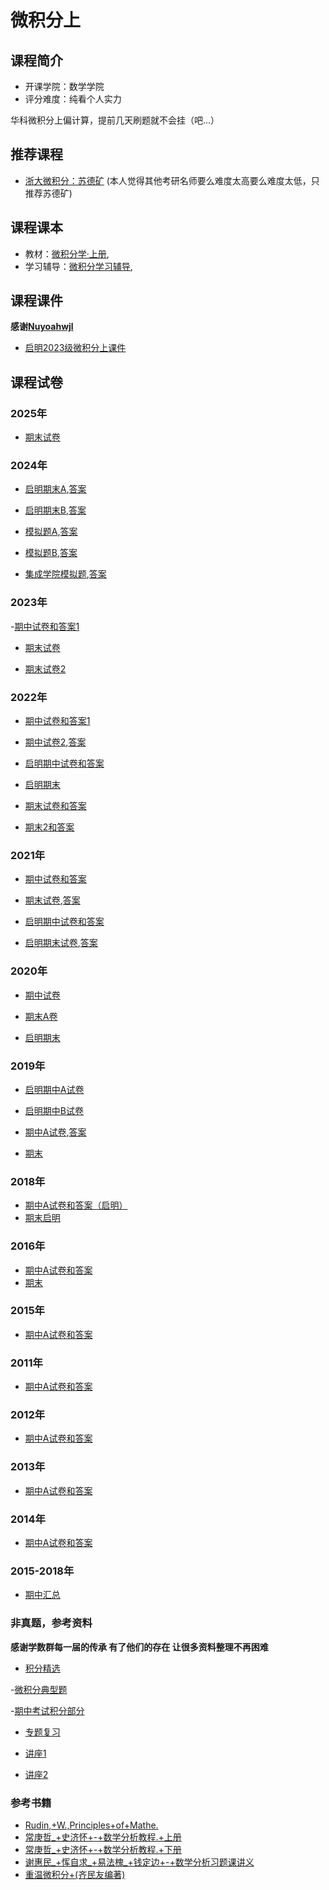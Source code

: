 # 微积分上

## 课程简介

- 开课学院：数学学院
- 评分难度：纯看个人实力

华科微积分上偏计算，提前几天刷题就不会挂（吧...）

## 推荐课程
- [浙大微积分：苏德矿](https://www.bilibili.com/video/BV1GB4y1v7sL/?spm_id_from=333.337.search-card.all.click)
(本人觉得其他考研名师要么难度太高要么难度太低，只推荐苏德矿)

## 课程课本

- 教材：[微积分学·上册](https://github.com/YuhangChen1/HUSR-CS-Learning/blob/master/%E5%BE%AE%E7%A7%AF%E5%88%86%E4%B8%8B/%E8%AF%BE%E6%9C%AC/%E3%80%8A%E5%BE%AE%E7%A7%AF%E5%88%86%E5%AD%A6%C2%B7%E4%B8%8B%E5%86%8C%E3%80%8B(%E7%AC%AC%E4%B8%89%E7%89%88)%20by%20%E5%8D%8E%E4%B8%AD%E7%A7%91%E6%8A%80%E5%A4%A7%E5%AD%A6%E6%95%B0%E5%AD%A6%E7%B3%BB%E7%BC%96%20.pdf),
- 学习辅导：[微积分学习辅导](https://github.com/YuhangChen1/HUSR-CS-Learning/blob/master/%E5%BE%AE%E7%A7%AF%E5%88%86%E4%B8%8B/%E8%AF%BE%E6%9C%AC/%E5%BE%AE%E7%A7%AF%E5%88%86%E5%AD%A6%E5%AD%A6%E4%B9%A0%E8%BE%85%E5%AF%BC%20--%20%E6%AF%95%E5%BF%97%E4%BC%9F%2C%E5%90%B4%E6%B4%81%20%E4%B8%BB%E7%BC%96%20--%202014%20--%20%E5%8D%8E%E4%B8%AD%E7%A7%91%E6%8A%80%E5%A4%A7%E5%AD%A6%E5%87%BA%E7%89%88%E7%A4%BE%20--%204748fd994523e8a0fe8ed2c68aef7bbd%20--%20Anna%E2%80%99s%20Archive.pdf),

## 课程课件
**感谢[Nuyoahwjl](https://github.com/Nuyoahwjl)**

- [启明2023级微积分上课件](https://github.com/Nuyoahwjl/HUST-CS/tree/main/%E6%96%B0%E7%BC%96%E5%BE%AE%E7%A7%AF%E5%88%86/%E6%96%B0%E7%BC%96%E5%BE%AE%E7%A7%AF%E5%88%86(%E4%B8%8A)/%E8%AF%BE%E4%BB%B6)

## 课程试卷
### 2025年
- [期末试卷](https://github.com/YuhangChen1/HUSR-CS-Learning/blob/master/%E5%BE%AE%E7%A7%AF%E5%88%86%E4%B8%8A/final/2024~2025%E5%AD%A6%E5%B9%B4%E7%AC%AC%E4%B8%80%E5%AD%A6%E6%9C%9F%E5%BE%AE%E7%A7%AF%E5%88%86%EF%BC%88B%EF%BC%89%E8%AF%95%E9%A2%98%E5%9B%9E%E5%BF%86%E7%89%88.pdf)

### 2024年
- [启明期末A](https://github.com/YuhangChen1/HUSR-CS-Learning/blob/master/%E5%BE%AE%E7%A7%AF%E5%88%86%E4%B8%8A/final/2023%E7%BA%A7%E3%80%8A%E9%AB%98%E7%AD%89%E6%95%B0%E5%AD%A6(A)%E3%80%8B(%E4%B8%8A)%EF%BC%88%E5%90%AF%E6%98%8E%E5%AD%A6%E9%99%A2%E4%B8%80%E5%85%83%E5%88%86%E6%9E%90%EF%BC%89%E8%AF%95%E9%A2%98A.pdf),[答案](https://github.com/YuhangChen1/HUSR-CS-Learning/blob/master/%E5%BE%AE%E7%A7%AF%E5%88%86%E4%B8%8A/final/2023%E7%BA%A7%E3%80%8A%E9%AB%98%E7%AD%89%E6%95%B0%E5%AD%A6(A)%E3%80%8B(%E4%B8%8A)%EF%BC%88%E5%90%AF%E6%98%8E%E5%AD%A6%E9%99%A2%E4%B8%80%E5%85%83%E5%88%86%E6%9E%90%EF%BC%89%E8%AF%95%E9%A2%98A%E8%A7%A3%E7%AD%94.pdf)

- [启明期末B](https://github.com/YuhangChen1/HUSR-CS-Learning/blob/master/%E5%BE%AE%E7%A7%AF%E5%88%86%E4%B8%8A/final/2023%E7%BA%A7%E3%80%8A%E9%AB%98%E7%AD%89%E6%95%B0%E5%AD%A6(A)%E3%80%8B(%E4%B8%8A)%EF%BC%88%E5%90%AF%E6%98%8E%E5%AD%A6%E9%99%A2%E4%B8%80%E5%85%83%E5%88%86%E6%9E%90%EF%BC%89%E8%AF%95%E9%A2%98B.pdf),[答案](https://github.com/YuhangChen1/HUSR-CS-Learning/blob/master/%E5%BE%AE%E7%A7%AF%E5%88%86%E4%B8%8A/final/2023%E7%BA%A7%E3%80%8A%E9%AB%98%E7%AD%89%E6%95%B0%E5%AD%A6(A)%E3%80%8B(%E4%B8%8A)%EF%BC%88%E5%90%AF%E6%98%8E%E5%AD%A6%E9%99%A2%E4%B8%80%E5%85%83%E5%88%86%E6%9E%90%EF%BC%89%E8%AF%95%E9%A2%98B%E8%A7%A3%E7%AD%94.pdf)

- [模拟题A](https://github.com/YuhangChen1/HUSR-CS-Learning/blob/master/%E5%BE%AE%E7%A7%AF%E5%88%86%E4%B8%8A/final/2023%E6%A8%A1%E6%8B%9F%E5%8D%B7CalculateA%20(1).pdf),[答案](https://github.com/YuhangChen1/HUSR-CS-Learning/blob/master/%E5%BE%AE%E7%A7%AF%E5%88%86%E4%B8%8A/final/2023_2024%E5%AD%A6%E5%B9%B4%E7%AC%AC%E4%B8%80%E5%AD%A6%E6%9C%9F%E6%A8%A1%E6%8B%9F%E5%8D%B7%E5%BE%AE%E7%A7%AF%E5%88%86__1_%20(1).pdf)

- [模拟题B](https://github.com/YuhangChen1/HUSR-CS-Learning/blob/master/%E5%BE%AE%E7%A7%AF%E5%88%86%E4%B8%8A/final/2023%E6%A8%A1%E6%8B%9F%E5%8D%B7CalculateB.pdf),[答案](https://github.com/YuhangChen1/HUSR-CS-Learning/blob/master/%E5%BE%AE%E7%A7%AF%E5%88%86%E4%B8%8A/final/2023_2024%E5%AD%A6%E5%B9%B4%E7%AC%AC%E4%B8%80%E5%AD%A6%E6%9C%9F%E5%BE%AE%E7%A7%AF%E5%88%86__2_.pdf)

- [集成学院模拟题](https://github.com/YuhangChen1/HUSR-CS-Learning/blob/master/%E5%BE%AE%E7%A7%AF%E5%88%86%E4%B8%8A/final/2023%E2%80%942024%E5%AD%A6%E5%B9%B4%E5%8D%8E%E4%B8%AD%E7%A7%91%E6%8A%80%E5%A4%A7%E5%AD%A6%E9%9B%86%E6%88%90%E7%94%B5%E8%B7%AF%E5%AD%A6%E9%99%A2%E3%80%8A%E5%BE%AE%E7%A7%AF%E5%88%86%E3%80%8B%E6%9C%9F%E6%9C%AB%E6%A8%A1%E6%8B%9F%E8%80%83%E8%AF%95.docx),[答案](https://github.com/YuhangChen1/HUSR-CS-Learning/blob/master/%E5%BE%AE%E7%A7%AF%E5%88%86%E4%B8%8A/final/2023%E2%80%942024%E5%AD%A6%E5%B9%B4%E5%8D%8E%E4%B8%AD%E7%A7%91%E6%8A%80%E5%A4%A7%E5%AD%A6%E9%9B%86%E6%88%90%E7%94%B5%E8%B7%AF%E5%AD%A6%E9%99%A2%E3%80%8A%E5%BE%AE%E7%A7%AF%E5%88%86%E3%80%8B%E6%9C%9F%E6%9C%AB%E6%A8%A1%E6%8B%9F%E8%80%83%E8%AF%95%E7%AD%94%E6%A1%88.docx)

### 2023年
-[期中试卷和答案1](https://github.com/YuhangChen1/HUSR-CS-Learning/blob/master/%E5%BE%AE%E7%A7%AF%E5%88%86%E4%B8%8A/%E6%96%B0%E5%BB%BA%E6%96%87%E4%BB%B6%E5%A4%B9/%E6%9C%9F%E4%B8%AD%E5%8F%82%E8%80%83%E7%AD%94%E6%A1%88.pdf)

- [期末试卷](https://github.com/YuhangChen1/HUSR-CS-Learning/blob/master/%E5%BE%AE%E7%A7%AF%E5%88%86%E4%B8%8A/final/2022-2023%E5%BE%AE%E7%A7%AF%E5%88%86(%E4%B8%80)%E4%B8%8A%E6%9C%9F%E6%9C%AB%E8%AF%95%E9%A2%98%E8%A7%A3%E7%AD%94.pdf)

- [期末试卷2](https://github.com/YuhangChen1/HUSR-CS-Learning/blob/master/%E5%BE%AE%E7%A7%AF%E5%88%86%E4%B8%8A/final/2022%E7%BA%A7%E5%BE%AE%E7%A7%AF%E5%88%86A%EF%BC%88%E4%B8%8A%EF%BC%89%E5%8F%82%E8%80%83%E7%AD%94%E6%A1%88.pdf)

### 2022年
- [期中试卷和答案1](https://github.com/Nuyoahwjl/HUST-CS/blob/main/%E6%96%B0%E7%BC%96%E5%BE%AE%E7%A7%AF%E5%88%86/%E6%96%B0%E7%BC%96%E5%BE%AE%E7%A7%AF%E5%88%86(%E4%B8%8A)/%E5%8E%86%E5%B9%B4%E7%9C%9F%E9%A2%98/2022%E5%B9%B4%E7%A7%8B%E6%9C%9F%E4%B8%AD%E7%AD%94%E6%A1%88.pdf)

- [期中试卷2](https://github.com/YuhangChen1/HUSR-CS-Learning/blob/master/%E5%BE%AE%E7%A7%AF%E5%88%86%E4%B8%8A/%E6%96%B0%E5%BB%BA%E6%96%87%E4%BB%B6%E5%A4%B9/2022%E7%BA%A7%E5%BE%AE%E7%A7%AF%E5%88%86%E4%B8%8A%E6%9C%9F%E4%B8%AD%E7%BA%AF%E5%87%80%E7%89%88.pdf),[答案](https://github.com/YuhangChen1/HUSR-CS-Learning/blob/master/%E5%BE%AE%E7%A7%AF%E5%88%86%E4%B8%8A/%E6%96%B0%E5%BB%BA%E6%96%87%E4%BB%B6%E5%A4%B9/2022%E5%BE%AE%E7%A7%AF%E5%88%86%E7%AC%AC%E4%B8%80%E5%AD%A6%E6%9C%9F%E6%9C%9F%E4%B8%AD%E8%AF%95%E9%A2%98%E8%A7%A3%E7%AD%94.pdf)

- [启明期中试卷和答案](https://github.com/YuhangChen1/HUSR-CS-Learning/blob/master/%E5%BE%AE%E7%A7%AF%E5%88%86%E4%B8%8A/%E6%96%B0%E5%BB%BA%E6%96%87%E4%BB%B6%E5%A4%B9/2022%E7%BA%A7%E3%80%8A%E5%BE%AE%E7%A7%AF%E5%88%86%EF%BC%88%E4%B8%80%EF%BC%89%E3%80%8B%EF%BC%88%E4%B8%8A%EF%BC%89%EF%BC%88%E5%90%AF%E6%98%8E%E5%AD%A6%E9%99%A2%E4%B8%80%E5%85%83%E5%88%86%E6%9E%90%EF%BC%89%E6%9C%9F%E4%B8%AD%E8%AF%95%E9%A2%98%E8%A7%A3%E7%AD%94(1).pdf)

- [启明期末](https://github.com/YuhangChen1/HUSR-CS-Learning/blob/master/%E5%BE%AE%E7%A7%AF%E5%88%86%E4%B8%8A/final/2022%E7%BA%A7%E3%80%8A%E9%AB%98%E7%AD%89%E6%95%B0%E5%AD%A6A%E3%80%8B%EF%BC%88%E4%B8%8A%EF%BC%89A%E5%8D%B7%EF%BC%88%E5%90%AF%E6%98%8E%E5%AD%A6%E9%99%A2%E4%B8%80%E5%85%83%E5%88%86%E6%9E%90%E5%AD%A6%EF%BC%89%E6%9C%9F%E6%9C%AB%E8%AF%95%E9%A2%98%E8%A7%A3%E7%AD%94%20(1).pdf)

- [期末试卷和答案](https://github.com/Nuyoahwjl/HUST-CS/blob/main/%E6%96%B0%E7%BC%96%E5%BE%AE%E7%A7%AF%E5%88%86/%E6%96%B0%E7%BC%96%E5%BE%AE%E7%A7%AF%E5%88%86(%E4%B8%8A)/%E5%8E%86%E5%B9%B4%E7%9C%9F%E9%A2%98/2022%E5%B9%B4%E7%A7%8B%E6%9C%9F%E6%9C%AB%E7%AD%94%E6%A1%88.pdf)

- [期末2和答案](https://github.com/YuhangChen1/HUSR-CS-Learning/blob/master/%E5%BE%AE%E7%A7%AF%E5%88%86%E4%B8%8A/final/2021%E5%BE%AE%E7%A7%AF%E5%88%86(%E4%BA%8C)%E8%AF%95%E5%8D%B7A.pdf)

### 2021年
- [期中试卷和答案](https://github.com/Nuyoahwjl/HUST-CS/blob/main/%E6%96%B0%E7%BC%96%E5%BE%AE%E7%A7%AF%E5%88%86/%E6%96%B0%E7%BC%96%E5%BE%AE%E7%A7%AF%E5%88%86(%E4%B8%8A)/%E5%8E%86%E5%B9%B4%E7%9C%9F%E9%A2%98/2021%E5%B9%B4%E7%A7%8B%E6%9C%9F%E4%B8%AD%E7%AD%94%E6%A1%88.pdf)

- [期末试卷](https://github.com/YuhangChen1/HUSR-CS-Learning/blob/master/%E5%BE%AE%E7%A7%AF%E5%88%86%E4%B8%8A/final/2021%E7%A7%8B%E5%AD%A3_%E5%BE%AE%E7%A7%AF%E5%88%86_%E5%BC%BA%E5%9F%BA_%E6%9C%9F%E6%9C%AB%E8%AF%95%E5%8D%B7.pdf),[答案](https://github.com/Nuyoahwjl/HUST-CS/blob/main/%E6%96%B0%E7%BC%96%E5%BE%AE%E7%A7%AF%E5%88%86/%E6%96%B0%E7%BC%96%E5%BE%AE%E7%A7%AF%E5%88%86(%E4%B8%8A)/%E5%8E%86%E5%B9%B4%E7%9C%9F%E9%A2%98/2021%E5%B9%B4%E7%A7%8B%E6%9C%9F%E6%9C%AB%E7%AD%94%E6%A1%88.pdf)

- [启明期中试卷和答案](https://github.com/YuhangChen1/HUSR-CS-Learning/blob/master/%E5%BE%AE%E7%A7%AF%E5%88%86%E4%B8%8A/%E6%96%B0%E5%BB%BA%E6%96%87%E4%BB%B6%E5%A4%B9/2021%E7%BA%A7%E3%80%8A%E5%BE%AE%E7%A7%AF%E5%88%86%EF%BC%88%E4%B8%80%EF%BC%89%E3%80%8B%EF%BC%88%E4%B8%8A%EF%BC%89%EF%BC%88%E5%90%AF%E6%98%8E%E5%AD%A6%E9%99%A2%E4%B8%80%E5%85%83%E5%88%86%E6%9E%90%EF%BC%89%E6%9C%9F%E4%B8%AD%E5%8F%82%E8%80%83%E7%AD%94%E6%A1%88%E5%89%8D%E4%BA%94%E9%A2%98.pdf)

- [启明期末试卷](https://github.com/YuhangChen1/HUSR-CS-Learning/blob/master/%E5%BE%AE%E7%A7%AF%E5%88%86%E4%B8%8A/final/2021%E7%BA%A7%E3%80%8A%E5%BE%AE%E7%A7%AF%E5%88%86%EF%BC%88%E4%B8%80%EF%BC%89%E3%80%8B%EF%BC%88%E4%B8%8A%EF%BC%89A%E5%8D%B7%EF%BC%88%E5%90%AF%E6%98%8E%E5%AD%A6%E9%99%A2%E4%B8%80%E5%85%83%E5%88%86%E6%9E%90%EF%BC%89%E6%9C%9F%E6%9C%AB%E8%AF%95%E9%A2%98%EF%BC%88.docx),[答案](https://github.com/YuhangChen1/HUSR-CS-Learning/blob/master/%E5%BE%AE%E7%A7%AF%E5%88%86%E4%B8%8A/final/2021%E7%BA%A7%E3%80%8A%E5%BE%AE%E7%A7%AF%E5%88%86%EF%BC%88%E4%B8%80%EF%BC%89%E3%80%8B%EF%BC%88%E4%B8%8A%EF%BC%89%EF%BC%88%E5%90%AF%E6%98%8E%E5%AD%A6%E9%99%A2%E4%B8%80%E5%85%83%E5%88%86%E6%9E%90%EF%BC%89%E6%9C%9F%E6%9C%AB%E8%AF%95%E9%A2%98A%E5%8D%B7%EF%BC%88%E8%A7%A3%E7%AD%94%EF%BC%89.docx)


### 2020年
- [期中试卷](https://github.com/Nuyoahwjl/HUST-CS/blob/main/%E6%96%B0%E7%BC%96%E5%BE%AE%E7%A7%AF%E5%88%86/%E6%96%B0%E7%BC%96%E5%BE%AE%E7%A7%AF%E5%88%86(%E4%B8%8A)/%E5%8E%86%E5%B9%B4%E7%9C%9F%E9%A2%98/2020%E5%B9%B4%E7%A7%8B%E6%9C%9F%E4%B8%AD%E8%AF%95%E9%A2%98.pdf)

- [期末A卷](https://github.com/Nuyoahwjl/HUST-CS/blob/main/%E6%96%B0%E7%BC%96%E5%BE%AE%E7%A7%AF%E5%88%86/%E6%96%B0%E7%BC%96%E5%BE%AE%E7%A7%AF%E5%88%86(%E4%B8%8A)/%E5%8E%86%E5%B9%B4%E7%9C%9F%E9%A2%98/2020%E5%B9%B4%E7%A7%8B%E6%9C%9F%E6%9C%AB%E8%AF%95%E9%A2%98.pdf)

- [启明期末](https://github.com/YuhangChen1/HUSR-CS-Learning/blob/master/%E5%BE%AE%E7%A7%AF%E5%88%86%E4%B8%8A/final/2020%E7%BA%A7%E3%80%8A%E5%BE%AE%E7%A7%AF%E5%88%86%EF%BC%88%E4%B8%80%EF%BC%89%E3%80%8B%EF%BC%88%E4%B8%8A%EF%BC%89%EF%BC%88%E5%90%AF%E6%98%8E%E5%AD%A6%E9%99%A2%E4%B8%80%E5%85%83%E5%88%86%E6%9E%90%EF%BC%89%E6%9C%9F%E6%9C%AB%E7%AD%94%E6%A1%88%20(3).pdf)

### 2019年
- [启明期中A试卷](https://github.com/Nuyoahwjl/HUST-CS/blob/main/%E6%96%B0%E7%BC%96%E5%BE%AE%E7%A7%AF%E5%88%86/%E6%96%B0%E7%BC%96%E5%BE%AE%E7%A7%AF%E5%88%86(%E4%B8%8A)/%E5%8E%86%E5%B9%B4%E7%9C%9F%E9%A2%98/%E5%90%AF%E6%98%8E2019%E5%B9%B4%E7%A7%8B%E6%9C%9F%E4%B8%AD%E7%AD%94%E6%A1%88A.pdf)

- [启明期中B试卷](https://github.com/Nuyoahwjl/HUST-CS/blob/main/%E6%96%B0%E7%BC%96%E5%BE%AE%E7%A7%AF%E5%88%86/%E6%96%B0%E7%BC%96%E5%BE%AE%E7%A7%AF%E5%88%86(%E4%B8%8A)/%E5%8E%86%E5%B9%B4%E7%9C%9F%E9%A2%98/%E5%90%AF%E6%98%8E2019%E5%B9%B4%E7%A7%8B%E6%9C%9F%E4%B8%AD%E7%AD%94%E6%A1%88B.pdf)

- [期中A试卷](https://github.com/YuhangChen1/HUSR-CS-Learning/blob/master/%E5%BE%AE%E7%A7%AF%E5%88%86%E4%B8%8A/%E6%96%B0%E5%BB%BA%E6%96%87%E4%BB%B6%E5%A4%B9/2019%20%E7%BA%A7%E5%BE%AE%E7%A7%AF%E5%88%86%E7%AC%AC%E4%B8%80%E5%AD%A6%E6%9C%9F%E6%9C%9F%E4%B8%AD%E8%80%83%E8%AF%95%E8%AF%95%E5%8D%B7%E8%A7%A3%E7%AD%94.pdf),[答案](https://github.com/YuhangChen1/HUSR-CS-Learning/blob/master/%E5%BE%AE%E7%A7%AF%E5%88%86%E4%B8%8A/%E6%96%B0%E5%BB%BA%E6%96%87%E4%BB%B6%E5%A4%B9/2019-1%E6%9C%9F%E4%B8%AD%E8%AF%95%E5%8D%B7%E8%A7%A3%E7%AD%94.pdf)

- [期末](https://github.com/YuhangChen1/HUSR-CS-Learning/blob/master/%E5%BE%AE%E7%A7%AF%E5%88%86%E4%B8%8A/final/2019%E5%BE%AE%E7%A7%AF%E5%88%86%E4%B8%80%E4%B8%8AA%E5%8D%B7%E8%A7%A3%E7%AD%94.pdf)


### 2018年
- [期中A试卷和答案（启明）](https://github.com/YuhangChen1/HUSR-CS-Learning/blob/master/%E5%BE%AE%E7%A7%AF%E5%88%86%E4%B8%8A/%E6%96%B0%E5%BB%BA%E6%96%87%E4%BB%B6%E5%A4%B9/2018%E7%BA%A7%E4%B8%80%E5%85%83%E5%88%86%E6%9E%90%E6%9C%9F%E4%B8%AD%E8%AF%95%E9%A2%98%EF%BC%88%E7%AD%94%E6%A1%88%EF%BC%89.pdf)
- [期末启明](https://github.com/YuhangChen1/HUSR-CS-Learning/blob/master/%E5%BE%AE%E7%A7%AF%E5%88%86%E4%B8%8A/final/%E8%A7%A3%E7%AD%942018%E7%BA%A7%E3%80%8A%E5%BE%AE%E7%A7%AF%E5%88%86%EF%BC%88%E4%B8%80%EF%BC%89%E3%80%8B%EF%BC%88%E4%B8%8A%EF%BC%89%EF%BC%88%E5%90%AF%E6%98%8E%E5%AD%A6%E9%99%A2%E4%B8%80%E5%85%83%E5%88%86%E6%9E%90%EF%BC%89%E8%AF%95%E9%A2%98A--%E8%A7%A3%E7%AD%94.doc)

### 2016年
- [期中A试卷和答案](https://github.com/YuhangChen1/HUSR-CS-Learning/blob/master/%E5%BE%AE%E7%A7%AF%E5%88%86%E4%B8%8A/%E6%96%B0%E5%BB%BA%E6%96%87%E4%BB%B6%E5%A4%B9/%E5%BE%AE%E7%A7%AF%E5%88%86(%E4%B8%8A)%E6%9C%9F%E4%B8%AD%E8%80%83%E8%AF%953%E8%A7%A3%E7%AD%94.pdf)
- [期末](https://github.com/YuhangChen1/HUSR-CS-Learning/blob/master/%E5%BE%AE%E7%A7%AF%E5%88%86%E4%B8%8A/final/2016%E7%BA%A7%E3%80%8A%20%E5%BE%AE%E7%A7%AF%E5%88%86%EF%BC%88%E4%B8%80%EF%BC%89%E4%B8%8A%E3%80%8B%E8%AF%95%E5%8D%B7(A%E5%8D%B7)%20%E8%A7%A3%E7%AD%94(%E7%BB%99%E5%AD%A6%E7%94%9F1).pdf)

### 2015年
- [期中A试卷和答案](https://github.com/YuhangChen1/HUSR-CS-Learning/blob/master/%E5%BE%AE%E7%A7%AF%E5%88%86%E4%B8%8A/%E6%96%B0%E5%BB%BA%E6%96%87%E4%BB%B6%E5%A4%B9/%E5%BE%AE%E7%A7%AF%E5%88%86(%E4%B8%8A)%E6%9C%9F%E4%B8%AD%E8%AF%95%E5%8D%B72%E8%A7%A3%E7%AD%94(1).pdf)

### 2011年
- [期中A试卷和答案](https://github.com/YuhangChen1/HUSR-CS-Learning/blob/master/%E5%BE%AE%E7%A7%AF%E5%88%86%E4%B8%8A/%E6%96%B0%E5%BB%BA%E6%96%87%E4%BB%B6%E5%A4%B9/2011-1%E6%9C%9F%E4%B8%AD%E8%AF%95%E5%8D%B7%E8%A7%A3%E7%AD%94.pdf)

### 2012年
- [期中A试卷和答案](https://github.com/YuhangChen1/HUSR-CS-Learning/blob/master/%E5%BE%AE%E7%A7%AF%E5%88%86%E4%B8%8A/%E6%96%B0%E5%BB%BA%E6%96%87%E4%BB%B6%E5%A4%B9/2012-1%E6%9C%9F%E4%B8%AD%E8%AF%95%E5%8D%B7%E8%A7%A3%E7%AD%94.pdf)

### 2013年
- [期中A试卷和答案](https://github.com/YuhangChen1/HUSR-CS-Learning/blob/master/%E5%BE%AE%E7%A7%AF%E5%88%86%E4%B8%8A/%E6%96%B0%E5%BB%BA%E6%96%87%E4%BB%B6%E5%A4%B9/2013-1%E6%9C%9F%E4%B8%AD%E8%AF%95%E5%8D%B7%E8%A7%A3%E7%AD%94.pdf)

### 2014年
- [期中A试卷和答案](https://github.com/YuhangChen1/HUSR-CS-Learning/blob/master/%E5%BE%AE%E7%A7%AF%E5%88%86%E4%B8%8A/%E6%96%B0%E5%BB%BA%E6%96%87%E4%BB%B6%E5%A4%B9/2014-1%E6%9C%9F%E4%B8%AD%E8%AF%95%E5%8D%B7%E8%A7%A3%E7%AD%94.pdf)

### 2015-2018年
- [期中汇总](https://github.com/YuhangChen1/HUSR-CS-Learning/blob/master/%E5%BE%AE%E7%A7%AF%E5%88%86%E4%B8%8A/final/%E8%BF%91%E4%B8%89%E5%B9%B4%E6%9C%9F%E4%B8%AD%E8%80%83%E8%AF%95%E8%AF%95%E5%8D%B7.zip)

### 非真题，参考资料
**感谢学数群每一届的传承 有了他们的存在 让很多资料整理不再困难**

- [积分精选](https://github.com/YuhangChen1/HUSR-CS-Learning/blob/master/%E5%BE%AE%E7%A7%AF%E5%88%86%E4%B8%8A/final/%E7%A7%AF%E5%88%86%E7%B2%BE%E9%80%89.pdf)

-[微积分典型题](https://github.com/YuhangChen1/HUSR-CS-Learning/blob/master/%E5%BE%AE%E7%A7%AF%E5%88%86%E4%B8%8B/%E8%AF%95%E5%8D%B7/%E5%BE%AE%E7%A7%AF%E5%88%86%E5%85%B8%E5%9E%8B%E9%A2%98.pdf)

-[期中考试积分部分](https://github.com/YuhangChen1/HUSR-CS-Learning/blob/master/%E5%BE%AE%E7%A7%AF%E5%88%86%E4%B8%8B/%E8%AF%95%E5%8D%B7/%E6%9C%9F%E4%B8%AD%E8%80%83%E8%AF%95%E5%BE%AE%E7%A7%AF%E5%88%86%E9%83%A8%E5%88%86.zip)

- [专题复习](https://github.com/YuhangChen1/HUSR-CS-Learning/blob/master/%E5%BE%AE%E7%A7%AF%E5%88%86%E4%B8%8A/%E6%96%B0%E5%BB%BA%E6%96%87%E4%BB%B6%E5%A4%B9/%E5%BE%AE%E7%A7%AF%E5%88%86%E4%B8%8A%E6%9C%9F%E4%B8%AD%E4%B8%93%E9%A2%98%E5%A4%8D%E4%B9%A0.pdf)

- [讲座1](https://github.com/YuhangChen1/HUSR-CS-Learning/blob/master/%E5%BE%AE%E7%A7%AF%E5%88%86%E4%B8%8A/%E6%96%B0%E5%BB%BA%E6%96%87%E4%BB%B6%E5%A4%B9/%E6%9C%9F%E4%B8%AD%E6%95%B0%E5%AD%A6%E8%AE%B2%E5%BA%A7.pdf)

- [讲座2](https://github.com/YuhangChen1/HUSR-CS-Learning/blob/master/%E5%BE%AE%E7%A7%AF%E5%88%86%E4%B8%8A/%E6%96%B0%E5%BB%BA%E6%96%87%E4%BB%B6%E5%A4%B9/%E6%9C%9F%E4%B8%AD%E8%80%83%E8%AF%95%E5%A4%8D%E4%B9%A0%E4%B8%93%E9%A2%98%E8%AE%B2%E5%BA%A7.pdf)

### 参考书籍
- [Rudin,+W.,Principles+of+Mathe.](https://github.com/Nuyoahwjl/HUST-CS/blob/main/%E6%96%B0%E7%BC%96%E5%BE%AE%E7%A7%AF%E5%88%86/%E6%96%B0%E7%BC%96%E5%BE%AE%E7%A7%AF%E5%88%86(%E4%B8%8B)/%E5%8F%82%E8%80%83%E4%B9%A6/Rudin%2C%2BW.%2C%2BPrinciples%2Bof%2BMathe.pdf.pdf)
- [常庚哲_+史济怀+-+数学分析教程.+上册](https://github.com/Nuyoahwjl/HUST-CS/blob/main/%E6%96%B0%E7%BC%96%E5%BE%AE%E7%A7%AF%E5%88%86/%E6%96%B0%E7%BC%96%E5%BE%AE%E7%A7%AF%E5%88%86(%E4%B8%8B)/%E5%8F%82%E8%80%83%E4%B9%A6/%E5%B8%B8%E5%BA%9A%E5%93%B2_%2B%E5%8F%B2%E6%B5%8E%E6%80%80%2B-%2B%E6%95%B0%E5%AD%A6%E5%88%86%E6%9E%90%E6%95%99%E7%A8%8B.%2B%E4%B8%8A%E5%86%8C-%E9%AB%98%E7%AD%89%E6%95%99%E8%82%B2%E5%87%BA%E7%89%88%E7%A4%BE%2B.pdf.pdf)
- [常庚哲_+史济怀+-+数学分析教程.+下册](https://github.com/Nuyoahwjl/HUST-CS/blob/main/%E6%96%B0%E7%BC%96%E5%BE%AE%E7%A7%AF%E5%88%86/%E6%96%B0%E7%BC%96%E5%BE%AE%E7%A7%AF%E5%88%86(%E4%B8%8B)/%E5%8F%82%E8%80%83%E4%B9%A6/%E5%B8%B8%E5%BA%9A%E5%93%B2_%2B%E5%8F%B2%E6%B5%8E%E6%80%80%2B-%2B%E6%95%B0%E5%AD%A6%E5%88%86%E6%9E%90%E6%95%99%E7%A8%8B.%2B%E4%B8%8B%E5%86%8C-%E9%AB%98%E7%AD%89%E6%95%99%E8%82%B2%E5%87%BA%E7%89%88%E7%A4%BE%2B.pdf.pdf)
- [谢惠民_+恽自求_+易法槐_+钱定边+-+数学分析习题课讲义](https://github.com/Nuyoahwjl/HUST-CS/blob/main/%E6%96%B0%E7%BC%96%E5%BE%AE%E7%A7%AF%E5%88%86/%E6%96%B0%E7%BC%96%E5%BE%AE%E7%A7%AF%E5%88%86(%E4%B8%8B)/%E5%8F%82%E8%80%83%E4%B9%A6/%E8%B0%A2%E6%83%A0%E6%B0%91_%2B%E6%81%BD%E8%87%AA%E6%B1%82_%2B%E6%98%93%E6%B3%95%E6%A7%90_%2B%E9%92%B1%E5%AE%9A%E8%BE%B9%2B-%2B%E6%95%B0%E5%AD%A6%E5%88%86%E6%9E%90%E4%B9%A0%E9%A2%98%E8%AF%BE%E8%AE%B2%E4%B9%89.pdf)
- [重温微积分+(齐民友编著)](https://github.com/Nuyoahwjl/HUST-CS/blob/main/%E6%96%B0%E7%BC%96%E5%BE%AE%E7%A7%AF%E5%88%86/%E6%96%B0%E7%BC%96%E5%BE%AE%E7%A7%AF%E5%88%86(%E4%B8%8B)/%E5%8F%82%E8%80%83%E4%B9%A6/%E9%87%8D%E6%B8%A9%E5%BE%AE%E7%A7%AF%E5%88%86%2B(%E9%BD%90%E6%B0%91%E5%8F%8B%E7%BC%96%E8%91%97)%2B(z-lib.org).pdf.pdf)